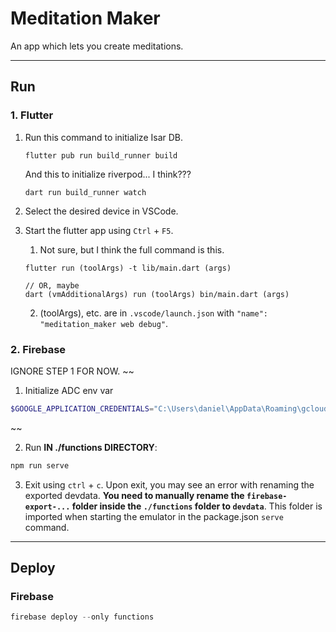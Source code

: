 # Meditation Maker

An app which lets you create meditations.

---

## Run

### 1. Flutter

1. Run this command to initialize Isar DB.

   ```
   flutter pub run build_runner build
   ```

   And this to initialize riverpod... I think???

   ```
   dart run build_runner watch
   ```

2. Select the desired device in VSCode.

3. Start the flutter app using `Ctrl` + `F5`.

   1. Not sure, but I think the full command is this.

   ```
   flutter run (toolArgs) -t lib/main.dart (args)

   // OR, maybe
   dart (vmAdditionalArgs) run (toolArgs) bin/main.dart (args)
   ```

   2. (toolArgs), etc. are in `.vscode/launch.json` with `"name": "meditation_maker web debug"`.

### 2. Firebase

IGNORE STEP 1 FOR NOW.
~~
1. Initialize ADC env var

```powershell
$GOOGLE_APPLICATION_CREDENTIALS="C:\Users\daniel\AppData\Roaming\gcloud\application_default_credentials.json"
```
~~

2. Run **IN ./functions DIRECTORY**:

```powershell
npm run serve
```

3. Exit using `ctrl` + `c`. Upon exit, you may see an error with renaming the exported devdata. **You need to manually rename the `firebase-export-...` folder inside the `./functions` folder to `devdata`**. This folder is imported when starting the emulator in the package.json `serve` command.

---

## Deploy

### Firebase

```powershell
firebase deploy --only functions
```
